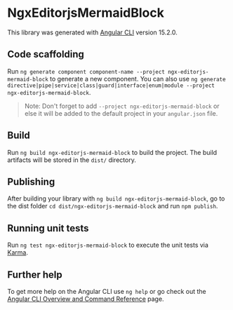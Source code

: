 # NgxEditorjsMermaidBlock

This library was generated with [Angular CLI](https://github.com/angular/angular-cli) version 15.2.0.

## Code scaffolding

Run `ng generate component component-name --project ngx-editorjs-mermaid-block` to generate a new component. You can also use `ng generate directive|pipe|service|class|guard|interface|enum|module --project ngx-editorjs-mermaid-block`.
> Note: Don't forget to add `--project ngx-editorjs-mermaid-block` or else it will be added to the default project in your `angular.json` file. 

## Build

Run `ng build ngx-editorjs-mermaid-block` to build the project. The build artifacts will be stored in the `dist/` directory.

## Publishing

After building your library with `ng build ngx-editorjs-mermaid-block`, go to the dist folder `cd dist/ngx-editorjs-mermaid-block` and run `npm publish`.

## Running unit tests

Run `ng test ngx-editorjs-mermaid-block` to execute the unit tests via [Karma](https://karma-runner.github.io).

## Further help

To get more help on the Angular CLI use `ng help` or go check out the [Angular CLI Overview and Command Reference](https://angular.io/cli) page.
